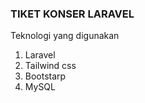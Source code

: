 ### TIKET KONSER LARAVEL

Teknologi yang digunakan
1. Laravel
2. Tailwind css
3. Bootstarp
4. MySQL
